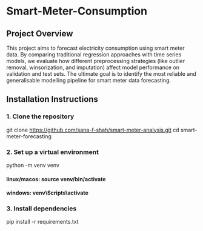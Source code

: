 # Smart-Meter-Consumption

## Project Overview
This project aims to forecast electricity consumption using smart meter data. By comparing traditional regression approaches with time series models, we evaluate how different preprocessing strategies (like outlier removal, winsorization, and imputation) affect model performance on validation and test sets. The ultimate goal is to identify the most reliable and generalisable modelling pipeline for smart meter data forecasting.

## Installation Instructions

### 1. Clone the repository

git clone https://github.com/sana-f-shah/smart-meter-analysis.git
cd smart-meter-forecasting

### 2. Set up a virtual environment

python -m venv venv
#### linux/macos: source venv/bin/activate  
#### windows: venv\Scripts\activate

### 3. Install dependencies

pip install -r requirements.txt
